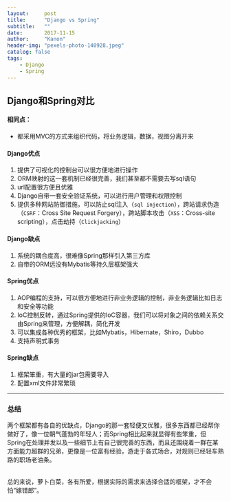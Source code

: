 ```yaml
---
layout:     post
title:      "Django vs Spring"
subtitle:   ""
date:       2017-11-15
author:     "Kanon"
header-img: "pexels-photo-140928.jpeg"
catalog: false
tags:
    - Django
    - Spring
---
```


## Django和Spring对比

#### 相同点：
- 都采用MVC的方式来组织代码，将业务逻辑，数据，视图分离开来

#### Django优点
1. 提供了可视化的控制台可以很方便地进行操作
2. ORM映射的这一套机制已经很完善，我们甚至都不需要去写sql语句
3. url配置很方便且优雅
4. Django自带一套安全验证系统，可以进行用户管理和权限控制
5. 提供多种网站防御措施，可以防止sql注入（`sql injection`），跨站请求伪造（`CSRF`：Cross Site Request Forgery），跨站脚本攻击（`XSS`：Cross-site scripting），点击劫持（`Clickjacking`）

#### Django缺点
1. 系统的耦合度高，很难像Spring那样引入第三方库
2. 自带的ORM远没有Mybatis等持久层框架强大

#### Spring优点
1. AOP编程的支持，可以很方便地进行非业务逻辑的控制，非业务逻辑比如日志和安全等功能
2. IoC控制反转，通过Spring提供的IoC容器，我们可以将对象之间的依赖关系交由Spring来管理，方便解耦，简化开发
3. 可以集成各种优秀的框架，比如Mybatis，Hibernate，Shiro，Dubbo
4. 支持声明式事务

#### Spring缺点
1. 框架笨重，有大量的jar包需要导入
2. 配置xml文件非常繁琐

---
### 总结
两个框架都有各自的优缺点，Django的那一套轻便又优雅，很多东西都已经帮你做好了，像一位朝气蓬勃的年轻人；而Spring相比起来就显得有些笨重，但Spring在处理并发以及一些细节上有自己很完善的东西，而且还围绕着一群在某方面能力超群的兄弟，更像是一位富有经验，游走于各式场合，对规则已经轻车熟路的职场老油条。
<br><br>

总的来说，萝卜白菜，各有所爱，根据实际的需求来选择合适的框架，才不会怕“嫁错郎”。
